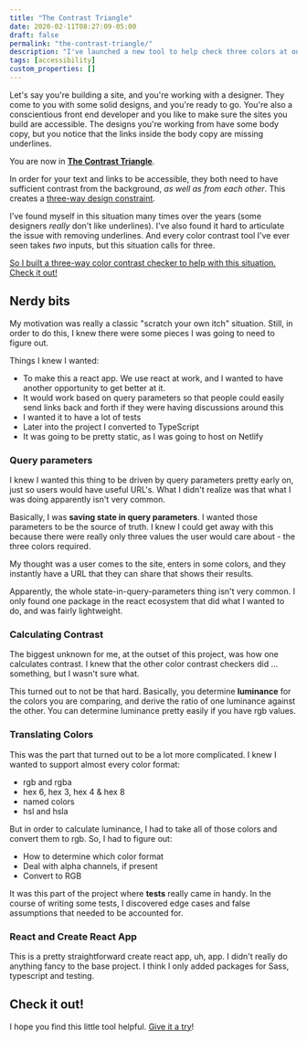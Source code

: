 ```yaml
---
title: "The Contrast Triangle"
date: 2020-02-11T08:27:09-05:00
draft: false
permalink: "the-contrast-triangle/"
description: "I've launched a new tool to help check three colors at once, for when you have hyperlinks without underlines."
tags: [accessibility]
custom_properties: []
---
```


Let's say you're building a site, and you're working with a designer. They come to you with some solid designs, and you're ready to go. You're also a conscientious front end developer and you like to make sure the sites you build are accessible. The designs you're working from have some body copy, but you notice that the links inside the body copy are missing underlines.

You are now in **[The Contrast Triangle](https://contrast-triangle.com)**.

In order for your text and links to be accessible, they both need to have sufficient contrast from the background, _as well as from each other_. This creates a [three-way design constraint](/accessible-links-without-underlines).

I've found myself in this situation many times over the years (some designers _really_ don't like underlines). I've also found it hard to articulate the issue with removing underlines. And every color contrast tool I've ever seen takes _two_ inputs, but this situation calls for three.

[So I built a three-way color contrast checker to help with this situation. Check it out!](https://contrast-triangle.com)

## Nerdy bits

My motivation was really a classic "scratch your own itch" situation. Still, in order to do this, I knew there were some pieces I was going to need to figure out.

Things I knew I wanted:

- To make this a react app. We use react at work, and I wanted to have another opportunity to get better at it.
- It would work based on query parameters so that people could easily send links back and forth if they were having discussions around this
- I wanted it to have a lot of tests
- Later into the project I converted to TypeScript
- It was going to be pretty static, as I was going to host on Netlify

### Query parameters

I knew I wanted this thing to be driven by query parameters pretty early on, just so users would have useful URL's. What I didn't realize was that what I was doing apparently isn't very common.

Basically, I was **saving state in query parameters**. I wanted those parameters to be the source of truth. I knew I could get away with this because there were really only three values the user would care about - the three colors required.

My thought was a user comes to the site, enters in some colors, and they instantly have a URL that they can share that shows their results.

Apparently, the whole state-in-query-parameters thing isn't very common. I only found one package in the react ecosystem that did what I wanted to do, and was fairly lightweight.

### Calculating Contrast

The biggest unknown for me, at the outset of this project, was how one calculates contrast. I knew that the other color contrast checkers did ... something, but I wasn't sure what.

This turned out to not be that hard. Basically, you determine **luminance** for the colors you are comparing, and derive the ratio of one luminance against the other. You can determine luminance pretty easily if you have rgb values.

### Translating Colors

This was the part that turned out to be a lot more complicated. I knew I wanted to support almost every color format:

- rgb and rgba
- hex 6, hex 3, hex 4 & hex 8
- named colors
- hsl and hsla

But in order to calculate luminance, I had to take all of those colors and convert them to rgb. So, I had to figure out:

- How to determine which color format
- Deal with alpha channels, if present
- Convert to RGB

It was this part of the project where **tests** really came in handy. In the course of writing some tests, I discovered edge cases and false assumptions that needed to be accounted for.

### React and Create React App

This is a pretty straightforward create react app, uh, app. I didn't really do anything fancy to the base project. I think I only added packages for Sass, typescript and testing.

## Check it out!

I hope you find this little tool helpful. [Give it a try](https://contrast-triangle.com)!
